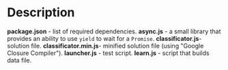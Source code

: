 Description
===========

**package.json** - list of required dependencies.
**async.js** - a small library that provides an ability to use `yield` to wait for a `Promise`.
**classificator.js**- solution file.
**classificator.min.js**- minified solution file (using "Google Closure Compiler").
**launcher.js** - test script.
**learn.js** - script that builds data file.
